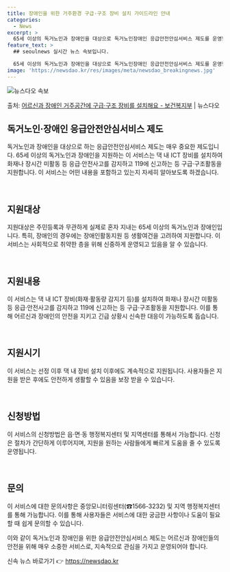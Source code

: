 ```yaml
---
title: 장애인을 위한 거주환경 구급·구조 장비 설치 가이드라인 안내
categories:
  - News
excerpt: >
  65세 이상의 독거노인과 장애인을 대상으로 독거노인장애인 응급안전안심서비스 제도를 운영합니다.  ▲ 지원대상…
feature_text: >
  ## seoulnews 실시간 뉴스 속보입니다.

  65세 이상의 독거노인과 장애인을 대상으로 독거노인장애인 응급안전안심서비스 제도를 운영합니다.  ▲ 지원대상…
image: 'https://newsdao.kr/res/images/meta/newsdao_breakingnews.jpg'
---
```


![뉴스다오 속보](https://newsdao.kr/res/images/meta/newsdao_breakingnews.jpg)

<p>출처: <a href="https://newsdao.kr/3826" rel="dofollow">어르신과 장애인 거주공간에 구급·구조 장비를 설치해요 - 보건복지부</a> | 뉴스다오</p>

<h2 data-ke-size="size26">독거노인·장애인 응급안전안심서비스 제도</h2>
독거노인과 장애인을 대상으로 하는 응급안전안심서비스 제도는 매우 중요한 제도입니다. 65세 이상의 독거노인과 장애인을 지원하는 이 서비스는 댁 내 ICT 장비를 설치하여 화재나 장시간 미활동 등 응급·안전사고를 감지하고 119에 신고하는 등 구급·구조활동을 지원합니다. 이 서비스는 어떤 내용을 포함하고 있는지 자세히 알아보도록 하겠습니다.

<p data-ke-size="size16">&nbsp;</p>

<h2 data-ke-size="size24">지원대상</h2>
지원대상은 주민등록과 무관하게 실제로 혼자 지내는 65세 이상의 독거노인과 장애인입니다. 특히, 장애인의 경우에는 장애인활동지원 등 생활여건을 고려하여 지원합니다. 이 서비스는 사회적으로 취약한 층을 위해 신중하게 운영되고 있음을 알 수 있습니다.

<p data-ke-size="size16">&nbsp;</p>

<h2 data-ke-size="size24">지원내용</h2>
이 서비스는 댁 내 ICT 장비(화재·활동량 감지기 등)를 설치하여 화재나 장시간 미활동 등 응급·안전사고를 감지하고 119에 신고하는 등 구급·구조활동을 지원합니다. 이를 통해 어르신과 장애인의 안전을 지키고 긴급 상황시 신속한 대응이 가능하도록 돕습니다.

<p data-ke-size="size16">&nbsp;</p>

<h2 data-ke-size="size24">지원시기</h2>
이 서비스는 선정 이후 댁 내 장비 설치 이후에도 계속적으로 지원됩니다. 사용자들은 지원을 받은 후에도 안전하게 생활할 수 있음을 보장 받을 수 있습니다.

<p data-ke-size="size16">&nbsp;</p>

<h2 data-ke-size="size24">신청방법</h2>
이 서비스의 신청방법은 읍·면·동 행정복지센터 및 지역센터를 통해서 가능합니다. 신청은 절차가 간단하게 이루어지며, 지원을 원하는 사람들에게 빠르게 도움을 줄 수 있도록 운영됩니다.

<p data-ke-size="size16">&nbsp;</p>

<h2 data-ke-size="size24">문의</h2>
이 서비스에 대한 문의사항은 중앙모니터링센터(☎1566-3232) 및 지역 행정복지센터를 통해 가능합니다. 이를 통해 사용자들은 서비스에 대한 궁금한 사항이나 도움이 필요할 때 쉽게 문의할 수 있습니다.

이와 같이 독거노인과 장애인을 위한 응급안전안심서비스 제도는 어르신과 장애인들의 안전을 위해 매우 소중한 서비스로, 지속적으로 관심을 가지고 운영되어야 합니다. 

신속 뉴스 바로가기 👉 <a href="https://newsdao.kr" rel="dofollow">https://newsdao.kr</a>



